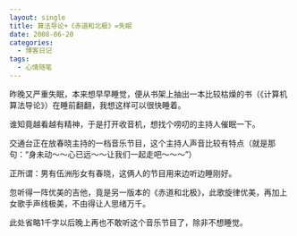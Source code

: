 ```yaml
---
layout: single
title: 算法导论+《赤道和北极》=失眠
date: 2008-06-20
categories:
  - 博客日记
tags:
  - 心情随笔
---
```


昨晚又严重失眠，本来想早早睡觉，便从书架上抽出一本比较枯燥的书（《计算机算法导论》）在睡前翻翻，我想这样可以很快睡着。

谁知竟越看越有精神，于是打开收音机，想找个唠叨的主持人催眠一下。

交通台正在放春晓主持的一档音乐节目，这个主持人声音比较有特点（就是那句：“身未动～～心已远～～让我们一起走吧～～～”）

正所谓：男有伍洲彤女有春晓，这俩人的节目用来边听边睡刚好。

忽听得一阵优美的吉他，竟是另一版本的《赤道和北极》，此歌旋律优美，再加上女歌手声线极美，不由得让人思绪万千。

此处省略1千字以后晚上再也不敢听这个音乐节目了，除非不想睡觉。
